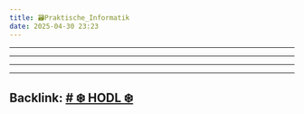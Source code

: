 ```yaml
---
title: 🗃️Praktische_Informatik
date: 2025-04-30 23:23
---
```


----







----

----

----
Backlink: [# ❄️ HODL ❄️](/index)
----
